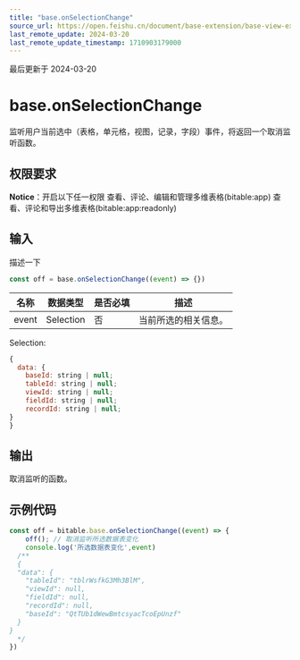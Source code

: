 ```yaml
---
title: "base.onSelectionChange"
source_url: https://open.feishu.cn/document/base-extension/base-view-extensions/api/base/base_onselectionchange
last_remote_update: 2024-03-20
last_remote_update_timestamp: 1710903179000
---
```

最后更新于 2024-03-20

# base.onSelectionChange
监听用户当前选中（表格，单元格，视图，记录，字段）事件，将返回一个取消监听函数。

## 权限要求
**Notice**：开启以下任一权限
查看、评论、编辑和管理多维表格(bitable:app)
查看、评论和导出多维表格(bitable:app:readonly)

## 输入
描述一下
```js
const off = base.onSelectionChange((event) => {})
```

名称 | 数据类型 | 是否必填 | 描述
--- | --- | --- | ---
event | Selection | 否 | 当前所选的相关信息。

Selection:
```js
{
  data: {
    baseId: string | null;
    tableId: string | null;
    viewId: string | null;
    fieldId: string | null;
    recordId: string | null;
}
}
```

## 输出
取消监听的函数。

## 示例代码

```js
const off = bitable.base.onSelectionChange((event) => {
	off(); // 取消监听所选数据表变化
	console.log('所选数据表变化',event)
  /**
  {
  "data": {
    "tableId": "tblrWsfkG3Mh3BlM",
    "viewId": null,
    "fieldId": null,
    "recordId": null,
    "baseId": "QtTUb1dWewBmtcsyacTcoEpUnzf"
  }
}
  */
})

```
